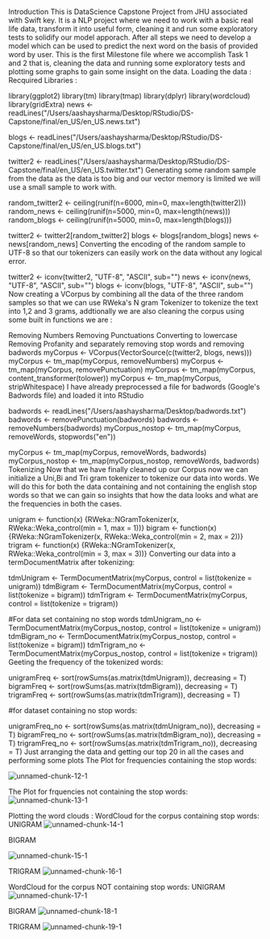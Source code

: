 Introduction
This is DataScience Capstone Project from JHU associated with Swift key. It is a NLP project where we need to work with a basic real life data, transform it into useful form, cleaning it and run some exploratory tests to solidify our model apporach. After all steps we need to develop a model which can be used to predict the next word on the basis of provided word by user.
This is the first Milestone file where we accomplish Task 1 and 2 that is, cleaning the data and running some exploratory tests and plotting some graphs to gain some insight on the data.
Loading the data :
Recquired Libraries :

library(ggplot2)
library(tm)
library(tmap)
library(dplyr)
library(wordcloud)
library(gridExtra)
news <- readLines("/Users/aashaysharma/Desktop/RStudio/DS-Capstone/final/en_US/en_US.news.txt")

blogs <- readLines("/Users/aashaysharma/Desktop/RStudio/DS-Capstone/final/en_US/en_US.blogs.txt")

twitter2 <- readLines("/Users/aashaysharma/Desktop/RStudio/DS-Capstone/final/en_US/en_US.twitter.txt")
Generating some random sample from the data as the data is too big and our vector memory is limited we will use a small sample to work with.

random_twitter2 <- ceiling(runif(n=6000, min=0, max=length(twitter2)))
random_news <- ceiling(runif(n=5000, min=0, max=length(news)))
random_blogs <- ceiling(runif(n=5000, min=0, max=length(blogs)))

twitter2 <- twitter2[random_twitter2]
blogs <- blogs[random_blogs]
news <- news[random_news]
Converting the encoding of the random sample to UTF-8 so that our tokenizers can easily work on the data without any logical error.

twitter2 <- iconv(twitter2, "UTF-8", "ASCII", sub="")
news <- iconv(news, "UTF-8", "ASCII", sub="")
blogs <- iconv(blogs, "UTF-8", "ASCII", sub="")
Now creating a VCorpus by combining all the data of the three random samples so that we can use RWeka's N gram Tokenizer to tokenize the text into 1,2 and 3 grams, addtionally we are also cleaning the corpus using some built in functions we are :

Removing Numbers
Removing Punctuations
Converting to lowercase
Removing Profanity
and separately removing stop words
and removing badwords
myCorpus <- VCorpus(VectorSource(c(twitter2, blogs, news)))
myCorpus <- tm_map(myCorpus, removeNumbers)
myCorpus <- tm_map(myCorpus, removePunctuation)
myCorpus <- tm_map(myCorpus, content_transformer(tolower))
myCorpus <- tm_map(myCorpus, stripWhitespace)
I have already preprocessed a file for badwords (Google's Badwords file) and loaded it into RStudio

badwords <- readLines("/Users/aashaysharma/Desktop/badwords.txt")
badwords <- removePunctuation(badwords)
badwords <- removeNumbers(badwords)
myCorpus_nostop <- tm_map(myCorpus, removeWords, stopwords("en"))

myCorpus <- tm_map(myCorpus, removeWords, badwords)
myCorpus_nostop <- tm_map(myCorpus_nostop, removeWords, badwords)
Tokenizing
Now that we have finally cleaned up our Corpus now we can initialize a Uni,Bi and Tri gram tokenizer to tokenize our data into words. We will do this for both the data containing and not containing the english stop words so that we can gain so insights that how the data looks and what are the frequencies in both the cases.

unigram <- function(x) {RWeka::NGramTokenizer(x, RWeka::Weka_control(min = 1, max = 1))}
bigram <- function(x) {RWeka::NGramTokenizer(x, RWeka::Weka_control(min = 2, max = 2))}
trigram <- function(x) {RWeka::NGramTokenizer(x, RWeka::Weka_control(min = 3, max = 3))}
Converting our data into a termDocumentMatrix after tokenizing:

tdmUnigram <- TermDocumentMatrix(myCorpus, control = list(tokenize = unigram))
tdmBigram <- TermDocumentMatrix(myCorpus, control = list(tokenize = bigram))
tdmTrigram <- TermDocumentMatrix(myCorpus, control = list(tokenize = trigram))


#For data set containing no stop words
tdmUnigram_no <- TermDocumentMatrix(myCorpus_nostop, control = list(tokenize = unigram))
tdmBigram_no <- TermDocumentMatrix(myCorpus_nostop, control = list(tokenize = bigram))
tdmTrigram_no <- TermDocumentMatrix(myCorpus_nostop, control = list(tokenize = trigram))
Geeting the frequency of the tokenized words:

unigramFreq <- sort(rowSums(as.matrix(tdmUnigram)), decreasing = T)
bigramFreq <- sort(rowSums(as.matrix(tdmBigram)), decreasing = T)
trigramFreq <- sort(rowSums(as.matrix(tdmTrigram)), decreasing = T)

#for dataset containing no stop words:

unigramFreq_no <- sort(rowSums(as.matrix(tdmUnigram_no)), decreasing = T)
bigramFreq_no <- sort(rowSums(as.matrix(tdmBigram_no)), decreasing = T)
trigramFreq_no <- sort(rowSums(as.matrix(tdmTrigram_no)), decreasing = T)
Just arranging the data and getting our top 20 in all the cases and performing some plots
The Plot for frequencies containing the stop words:

![unnamed-chunk-12-1](https://user-images.githubusercontent.com/45125597/111650158-12bd8380-8816-11eb-894b-f55fc94814bd.png)


The Plot for frquencies not containing the stop words:
![unnamed-chunk-13-1](https://user-images.githubusercontent.com/45125597/111650260-2cf76180-8816-11eb-8e40-494aec3c2207.png)


Plotting the word clouds :
WordCloud for the corpus containing stop words:
UNIGRAM
![unnamed-chunk-14-1](https://user-images.githubusercontent.com/45125597/111650377-49939980-8816-11eb-8e46-aaa80f0e82dd.png)


BIGRAM

![unnamed-chunk-15-1](https://user-images.githubusercontent.com/45125597/111650436-57e1b580-8816-11eb-8620-5c2e2ea45d11.png)

TRIGRAM
![unnamed-chunk-16-1](https://user-images.githubusercontent.com/45125597/111650510-6c25b280-8816-11eb-9b65-301d045d8591.png)


WordCloud for the corpus NOT containing stop words:
UNIGRAM
![unnamed-chunk-17-1](https://user-images.githubusercontent.com/45125597/111650598-7fd11900-8816-11eb-9367-cb6785fa467c.png)


BIGRAM
![unnamed-chunk-18-1](https://user-images.githubusercontent.com/45125597/111650697-98413380-8816-11eb-9e2c-4777fe9e1f24.png)


TRIGRAM
![unnamed-chunk-19-1](https://user-images.githubusercontent.com/45125597/111650816-b73fc580-8816-11eb-8218-70a920fb04f2.png)

